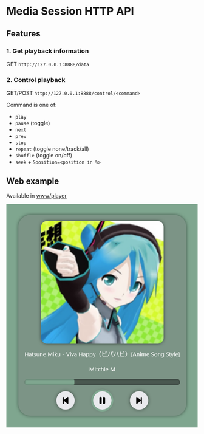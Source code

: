 # Media Session HTTP API

## Features

### 1. Get playback information
   
  GET `http://127.0.0.1:8888/data`


### 2. Control playback

GET/POST `http://127.0.0.1:8888/control/<command>`

Command is one of:
  - `play`
  - `pause` (toggle)
  - `next`
  - `prev`
  - `stop`
  - `repeat` (toggle none/track/all)
  - `shuffle` (toggle on/off)
  - `seek` + `&position=<position in %>`

## Web example

Available in [www/player](./www/player/)

![example](./docs/screenshot.png)